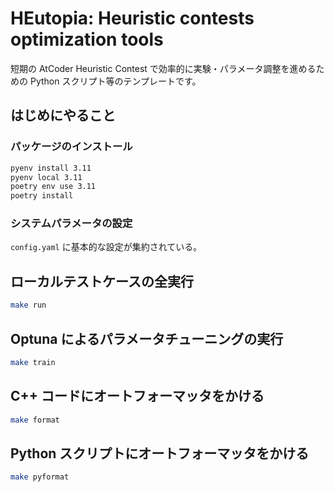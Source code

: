 # HEutopia: Heuristic contests optimization tools

短期の AtCoder Heuristic Contest で効率的に実験・パラメータ調整を進めるための Python スクリプト等のテンプレートです。

## はじめにやること

### パッケージのインストール

```bash
pyenv install 3.11
pyenv local 3.11
poetry env use 3.11
poetry install
```

### システムパラメータの設定

`config.yaml` に基本的な設定が集約されている。

## ローカルテストケースの全実行

```bash
make run
```

## Optuna によるパラメータチューニングの実行

```bash
make train
```

## C++ コードにオートフォーマッタをかける

```bash
make format
```

## Python スクリプトにオートフォーマッタをかける

```bash
make pyformat
```
